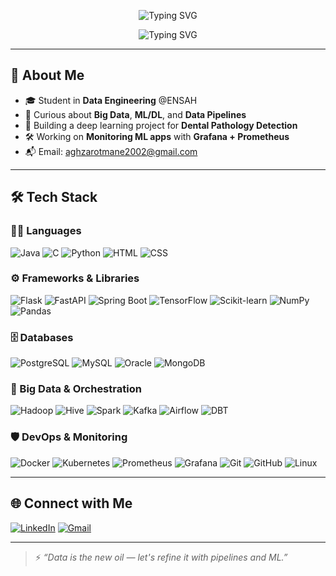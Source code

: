 <p align="center">
  <img src="https://readme-typing-svg.demolab.com?font=Fira+Code&size=24&duration=3000&pause=1000&center=true&vCenter=true&width=500&height=50&lines=👋+Assalamu+Alaykum%2C+I'm+Otmane" alt="Typing SVG" />
</p>

<p align="center">
  <img src="https://readme-typing-svg.demolab.com?font=Fira+Code&size=24&duration=3000&pause=1000&center=true&vCenter=true&width=600&height=50&lines=🧠+Passionate+Data+Engineer+from+Morocco+🇲🇦" alt="Typing SVG" />
</p>





---

## 📌 About Me

- 🎓 Student in **Data Engineering** @ENSAH  
- 🧠 Curious about **Big Data**, **ML/DL**, and **Data Pipelines**
- 🦷 Building a deep learning project for **Dental Pathology Detection**
- 🛠️ Working on **Monitoring ML apps** with **Grafana + Prometheus**
- 📬 Email: aghzarotmane2002@gmail.com

---

## 🛠️ Tech Stack
### 👨‍💻 Languages
![Java](https://img.shields.io/badge/Java-%23007396.svg?style=flat&logo=java&logoColor=white)
![C](https://img.shields.io/badge/C-%2300599C.svg?style=flat&logo=c&logoColor=white)
![Python](https://img.shields.io/badge/Python-%2314354C.svg?style=flat&logo=python&logoColor=white)
![HTML](https://img.shields.io/badge/HTML5-%23E34F26.svg?style=flat&logo=html5&logoColor=white)
![CSS](https://img.shields.io/badge/CSS3-%231572B6.svg?style=flat&logo=css3&logoColor=white)

### ⚙️ Frameworks & Libraries
![Flask](https://img.shields.io/badge/Flask-%23000.svg?style=flat&logo=flask)
![FastAPI](https://img.shields.io/badge/FastAPI-%23009688.svg?style=flat&logo=fastapi)
![Spring Boot](https://img.shields.io/badge/Spring_Boot-%236DB33F.svg?style=flat&logo=spring-boot&logoColor=white)
![TensorFlow](https://img.shields.io/badge/TensorFlow-%23FF6F00.svg?style=flat&logo=tensorflow)
![Scikit-learn](https://img.shields.io/badge/Scikit--learn-%23F7931E.svg?style=flat&logo=scikit-learn&logoColor=white)
![NumPy](https://img.shields.io/badge/NumPy-%23013243.svg?style=flat&logo=numpy&logoColor=white)
![Pandas](https://img.shields.io/badge/Pandas-%23150458.svg?style=flat&logo=pandas&logoColor=white)

### 🗄️ Databases
![PostgreSQL](https://img.shields.io/badge/PostgreSQL-%23336791.svg?style=flat&logo=postgresql&logoColor=white)
![MySQL](https://img.shields.io/badge/MySQL-%2300f.svg?style=flat&logo=mysql&logoColor=white)
![Oracle](https://img.shields.io/badge/Oracle-%23F80000.svg?style=flat&logo=oracle&logoColor=white)
![MongoDB](https://img.shields.io/badge/MongoDB-%2347A248.svg?style=flat&logo=mongodb&logoColor=white)

### 🧠 Big Data & Orchestration
![Hadoop](https://img.shields.io/badge/Hadoop-%23FFCA28.svg?style=flat&logo=apache-hadoop&logoColor=black)
![Hive](https://img.shields.io/badge/Hive-%23FDEE21.svg?style=flat&logo=apache-hive&logoColor=black)
![Spark](https://img.shields.io/badge/Spark-%23E25A1C.svg?style=flat&logo=apachespark)
![Kafka](https://img.shields.io/badge/Kafka-%23000000.svg?style=flat&logo=apachekafka&logoColor=white)
![Airflow](https://img.shields.io/badge/Airflow-%23017CEE.svg?style=flat&logo=apacheairflow)
![DBT](https://img.shields.io/badge/dbt-%23FF694B.svg?style=flat&logo=dbt&logoColor=white)

### 🛡️ DevOps & Monitoring
![Docker](https://img.shields.io/badge/Docker-%232496ED.svg?style=flat&logo=docker&logoColor=white)
![Kubernetes](https://img.shields.io/badge/Kubernetes-%23326CE5.svg?style=flat&logo=kubernetes&logoColor=white)
![Prometheus](https://img.shields.io/badge/Prometheus-%23E6522C.svg?style=flat&logo=prometheus&logoColor=white)
![Grafana](https://img.shields.io/badge/Grafana-%23F46800.svg?style=flat&logo=grafana&logoColor=white)
![Git](https://img.shields.io/badge/Git-%23F05032.svg?style=flat&logo=git&logoColor=white)
![GitHub](https://img.shields.io/badge/GitHub-%23121011.svg?style=flat&logo=github&logoColor=white)
![Linux](https://img.shields.io/badge/Linux-%23FCC624.svg?style=flat&logo=linux&logoColor=black)

---

## 🌐 Connect with Me

[![LinkedIn](https://img.shields.io/badge/LinkedIn-%230077B5.svg?style=flat&logo=linkedin&logoColor=white)](https://linkedin.com/in/ton-lien)
[![Gmail](https://img.shields.io/badge/Gmail-%23D14836.svg?style=flat&logo=gmail&logoColor=white)](mailto:aghzarotmane2002@gmail.com)

---

> ⚡ *“Data is the new oil — let's refine it with pipelines and ML.”*




